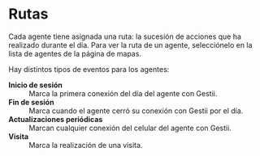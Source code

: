 # Rutas

Cada agente tiene asignada una ruta: la sucesión de acciones que ha realizado
durante el día. Para ver la ruta de un agente, selecciónelo en la lista de agentes
de la página de mapas.

Hay distintos tipos de eventos para los agentes:

<dl>
  <dt><strong>Inicio de sesión</strong></dt>
  <dd>Marca la primera conexión del día del agente con Gestii.</dd>
  <dt><strong>Fin de sesión</strong></dt>
  <dd>Marca cuando el agente cerró su conexión con Gestii por el día.</dd>
  <dt><strong>Actualizaciones periódicas</strong></dt>
  <dd>Marcan cualquier conexión del celular del agente con Gestii.</dd>
  <dt><strong>Visita</strong></dt>
  <dd>Marca la realización de una visita.</dd>
</dl>
